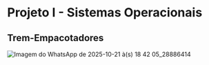 # Projeto I - Sistemas Operacionais
## Trem-Empacotadores


![Imagem do WhatsApp de 2025-10-21 à(s) 18 42 05_28886414](https://github.com/user-attachments/assets/c0ff0163-b048-43f5-a30c-f6d51f1d1a8e)
